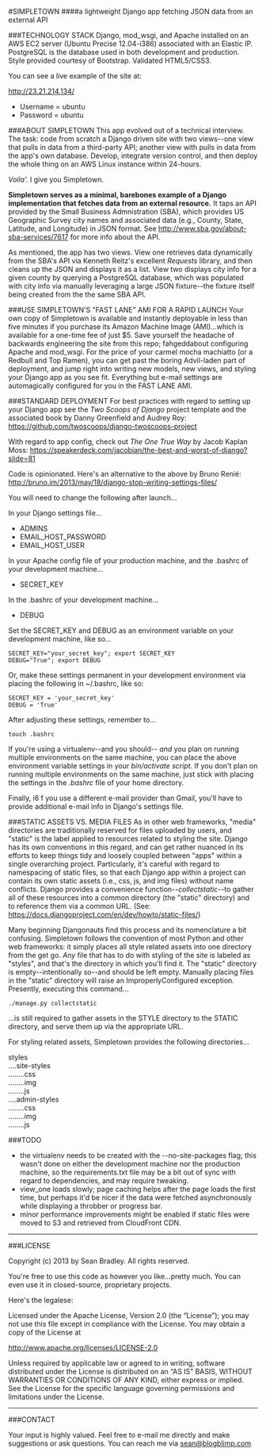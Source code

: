 #SIMPLETOWN
####a lightweight Django app fetching JSON data from an external API


###TECHNOLOGY STACK
Django, mod_wsgi, and Apache installed on an AWS EC2 server (Ubuntu Precise 12.04-i386) associated with an Elastic IP. PostgreSQL is the database used in both development and production.  Style provided courtesy of Bootstrap.  Validated HTML5/CSS3.

You can see a live example of the site at:

<http://23.21.214.134/>

* Username = ubuntu
* Password = ubuntu


###ABOUT SIMPLETOWN
This app evolved out of a technical interview.  The task: code from scratch a Django driven site with two views--one view that pulls in data from  a third-party API; another view with pulls in data from the app's own database.  Develop, integrate version control, and then deploy the whole thing on an AWS Linux instance within 24-hours.

_Voila'._  I give you Simpletown.

**Simpletown serves as a minimal, barebones example of a Django implementation that fetches data from an external resource.** It taps an API provided by the Small Business Admnistration (SBA), which provides US Geographic Survey city names and associated data (e.g., County, State, Latitude, and Longitude) in JSON format.  See <http://www.sba.gov/about-sba-services/7617> for more info about the API.

As mentioned, the app has two views.  View one retrieves data dynamically from the SBA's API via Kenneth Reitz's excellent _Requests_ library, and then cleans up the JSON and displays it as a list.  View two displays city info for a given county by querying a PostgreSQL database, which was populated with city info via manually leveraging a large JSON fixture--the fixture itself being created from the the same SBA API.


###USE SIMPLETOWN'S "FAST LANE" AMI FOR A RAPID LAUNCH
Your own copy of Simpletown is available and instantly deployable in less than five minutes if you purchase its Amazon Machine Image (AMI)...which is available for a one-time fee of just $5.  Save yourself the headache of backwards engineering the site from this repo; fahgeddabout configuring Apache and mod_wsgi. For the price of your carmel mocha machiatto (or a Redbull and Top Ramen), you can get past the boring Advil-laden part of deployment, and jump right into writing new models, new views, and styling your Django app as you see fit. Everything but e-mail settings are automagically configured for you in the FAST LANE AMI.


###STANDARD DEPLOYMENT
For best practices with regard to setting up your Django app see the _Two Scoops of Django_ project template and the associated book by Danny Greenfield and Audrey Roy:
<https://github.com/twoscoops/django-twoscoops-project>

With regard to app config, check out _The One True Way_ by Jacob Kaplan Moss:
<https://speakerdeck.com/jacobian/the-best-and-worst-of-django?slide=81>

Code is opinionated.  Here's an alternative to the above by Bruno Renié:
<http://bruno.im/2013/may/18/django-stop-writing-settings-files/>

You will need to change the following after launch...

In your Django settings file...
* ADMINS
* EMAIL_HOST_PASSWORD
* EMAIL_HOST_USER

In your Apache config file of your production machine, and the .bashrc of
your development machine...
* SECRET_KEY

In the .bashrc of your development machine...
* DEBUG


Set the SECRET_KEY and DEBUG as an environment variable on your development machine, like so...

    SECRET_KEY="your_secret_key"; export SECRET_KEY
    DEBUG="True"; export DEBUG

Or, make these settings permanent in your development environment via placing the following in ~/.bashrc, like so:

    SECRET_KEY = 'your_secret_key'
    DEBUG = 'True'

After adjusting these settings, remember to...

    touch .bashrc

If you're using a virtualenv--and you should-- _and_ you plan on running multiple environments on the same machine, you can place the above environment variable settings in your _bin/activate script_.  If you don't plan on running multiple environments on the same machine, just stick with placing the settings in the  _.bashrc_ file of your home directory.

Finally, i6
f you use a different e-mail provider than Gmail, you'll have to provide additional e-mail info in Django's settings file.


###STATIC ASSETS VS. MEDIA FILES
As in other web frameworks,  "media" directories are traditionally reserved for files uploaded by users, and "static" is the label applied to resources related to styling the site. Django has its own conventions in this regard, and can get rather nuanced in its efforts to keep things tidy and loosely coupled between "apps" within a single overarching project.  Particularly, it's careful with regard to namespacing of static files, so that each Django app within a project can contain its own static assets (i.e., css, js, and img files) without name conflicts.  Django provides a convenience function--_collectstatic_--to gather all of these resources into a common directory (the "static" directory) and to reference them via a common URL.  (See: <https://docs.djangoproject.com/en/dev/howto/static-files/>)

Many beginning Djangonauts find this process and its nomenclature a bit confusing.  Simpletown follows the convention of most Python and other web frameworks: it simply places all style related assets into one directory from the get go.  _Any_ file that has to do with styling of the site is labeled as "styles", and that's the directory in which you'll find it.  The "static" directory is empty--intentionally so--and should be left empty.  Manually placing files in the "static" directory will raise an ImproperlyConfigured exception. Presently, executing this command...

    ./manage.py collectstatic

...is still required to gather assets in the STYLE directory to the STATIC directory, and serve them up via the appropriate URL.

For styling related assets, Simpletown provides the following directories...

styles<br />
....site-styles<br />
........css<br />
........img<br />
........js<br />
....admin-styles<br />
........css<br />
........img<br />
........js<br />


###TODO
* the virtualenv needs to be created with the --no-site-packages flag; this wasn't done on either the development machine nor the production machine, so the requirements.txt file may be a bit out of sync with regard to dependencies, and may require tweaking.
* view_one loads slowly; page caching helps after the page loads the first time, but perhaps it'd be nicer if the data were fetched asynchronously while displaying a throbber or progress bar.
* minor performance improvements might be enabled if static files were moved to S3 and retrieved from CloudFront CDN.


------------------------------------------------------------------------

###LICENSE

Copyright (c) 2013 by Sean Bradley.  All rights reserved.

You're free to use this code as however you like...pretty much.  You can even use it in closed-source, proprietary projects.

Here's the legalese:

Licensed under the Apache License, Version 2.0 (the “License”); you may not use this file except in compliance with the License. You may obtain a copy of the License at

<http://www.apache.org/licenses/LICENSE-2.0>

Unless required by applicable law or agreed to in writing, software distributed under the License is distributed on an “AS IS” BASIS, WITHOUT WARRANTIES OR CONDITIONS OF ANY KIND, either express or implied. See the License for the specific language governing permissions and limitations under the License.


------------------------------------------------------------------------

###CONTACT

Your input is highly valued. Feel free to e-mail me directly and make suggestions or ask questions.  You can reach me via sean@blogblimp.com